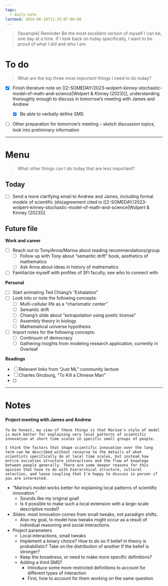 ```yaml
---
tags:
  - daily-note
lastmod: 2024-06-10T11:33:07-06:00
---
```

>[!example] Reminder
>Be the most excellent version of myself I can be, one day at a time. If I look back on today specifically, I want to be proud of what I did and who I am.

# To do

> What are the top three *most important* things I need to do today?

- [x] Finish literature note on [[2-SOMEDAY/2023-wolpert-kinney-stochastic-model-of-math-and-science|Wolpert & Kinney (2023)]], understanding thoroughly enough to discuss in tomorrow’s meeting with James and Andrew
	- [x] Be able to verbally define SMS
- [ ] Other preparation for tomorrow’s meeting – sketch discussion topics, look into preliminary information


----
# Menu

> What other things can I do today that are less important?
## Today

- [ ] Send a more clarifying email to Andrew and James, including formal models of scientific (dis)agreement cited in [[2-SOMEDAY/2023-wolpert-kinney-stochastic-model-of-math-and-science|Wolpert & Kinney (2023)]]

## Future file

**Work and career**
- [ ] Reach out to Tony/Anna/Marina about reading recommendations/group
	- [ ] Follow up with Tony about “semantic drift” book, aesthetics of mathematics
	- [ ] Ask Anna about ideas in history of mathematics
- [ ] Familiarize myself with profiles of SFI faculty, see who to connect with

**Personal**
- [ ] Start animating Ted Chiang’s “Exhalation”
- [ ] Look into or note the following concepts:
	- [ ] Multi-cellular life as a “charismatic center”
	- [ ] Semantic drift
	- [ ] Chiang’s slide about “extrapolation using poetic license”
	- [ ] Assembly theory in biology
	- [ ] Mathematical universe hypothesis
- [ ] Import notes for the following concepts:
	- [ ] Continuum of democracy
	- [ ] Gathering insights from modeling research application, currently in Overleaf

**Readings**
- [ ] Relevant links from “Just ML” community lecture
- [ ] Charles Ginzburg, “To Kill a Chinese Man”
- [ ] 


---
# Notes

#### Project meeting with James and Andrew

```
To be honest, my view of these things is that Marina's style of model is much better for explaining very local patterns of scientific innovation at short time scales in specific small groups of people.

I think the factors that shape scientific innovation over the long term can be described without recourse to the details of what scientists specifically do at local time scales, but instead how entire societies structure interactions and the flow of knowlege between people generally. There are some deeper reasons for this opinion that have to do with hierarchical structure, cultural selection, and loose coupling that I'm happy to discuss in person if you are interested.
```

- “Marina’s model works better for explaining local patterns of scientific innovation.”
	- Sounds like my original goal!
	- Is it possible to make such a local extension with a large-scale descriptive model?
- Slides: most innovation comes from small tweaks, not paradigm shifts.
	- Also my goal, to model how tweaks might occur as a result of individual reasoning and social interactions.
- Project parameters
	- Local interactions, small tweaks
	- Implement a binary choice? How to do so if belief in theory is probabilistic? Take on the distribution of another if the belief is stronger?
	- Keep the broadness, or need to make more specific definitions?
	- Adding a third SMS?
		- Introduce some more restricted definitions to account for different types of interaction
		- First, how to account for them working on the same question